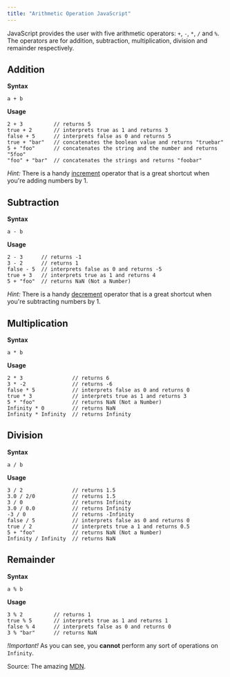 ```yaml
---
title: "Arithmetic Operation JavaScript"
---
```


JavaScript provides the user with five arithmetic operators: `+`, `-`, `*`, `/` and `%`. The operators are for addition, subtraction, multiplication, division and remainder respectively.

## Addition

**Syntax**

`a + b`

**Usage**

    2 + 3          // returns 5
    true + 2       // interprets true as 1 and returns 3
    false + 5      // interprets false as 0 and returns 5
    true + "bar"   // concatenates the boolean value and returns "truebar"
    5 + "foo"      // concatenates the string and the number and returns "5foo"
    "foo" + "bar"  // concatenates the strings and returns "foobar"

_Hint:_ There is a handy [increment](https://developer.mozilla.org/en-US/docs/Web/JavaScript/Reference/Operators/Arithmetic_Operators#Increment_()) operator that is a great shortcut when you're adding numbers by 1.

## Subtraction

**Syntax**

`a - b`

**Usage**

    2 - 3      // returns -1
    3 - 2      // returns 1
    false - 5  // interprets false as 0 and returns -5
    true + 3   // interprets true as 1 and returns 4
    5 + "foo"  // returns NaN (Not a Number)

_Hint:_ There is a handy [decrement](https://developer.mozilla.org/en-US/docs/Web/JavaScript/Reference/Operators/Arithmetic_Operators#Decrement_(--)) operator that is a great shortcut when you're subtracting numbers by 1.

## Multiplication

**Syntax**

`a * b`

**Usage**

    2 * 3                // returns 6
    3 * -2               // returns -6
    false * 5            // interprets false as 0 and returns 0
    true * 3             // interprets true as 1 and returns 3
    5 * "foo"            // returns NaN (Not a Number)
    Infinity * 0         // returns NaN
    Infinity * Infinity  // returns Infinity

## Division

**Syntax**

`a / b`

**Usage**

    3 / 2                // returns 1.5
    3.0 / 2/0            // returns 1.5
    3 / 0                // returns Infinity
    3.0 / 0.0            // returns Infinity
    -3 / 0               // returns -Infinity
    false / 5            // interprets false as 0 and returns 0
    true / 2             // interprets true a 1 and returns 0.5
    5 + "foo"            // returns NaN (Not a Number)
    Infinity / Infinity  // returns NaN

## Remainder

**Syntax**

`a % b`

**Usage**

    3 % 2          // returns 1
    true % 5       // interprets true as 1 and returns 1
    false % 4      // interprets false as 0 and returns 0
    3 % "bar"      // returns NaN

_!Important!_ As you can see, you **cannot** perform any sort of operations on `Infinity`.

Source: The amazing [MDN](https://developer.mozilla.org/en-US/docs/Web/JavaScript/Reference/Operators/Arithmetic_Operators).
